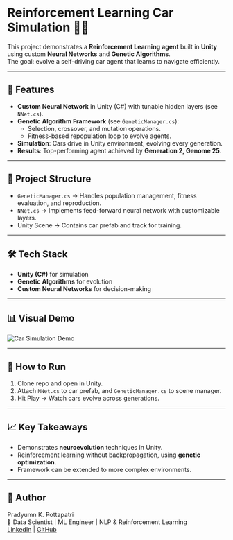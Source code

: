 # Reinforcement Learning Car Simulation 🚗🤖

This project demonstrates a **Reinforcement Learning agent** built in **Unity** using custom **Neural Networks** and **Genetic Algorithms**.  
The goal: evolve a self-driving car agent that learns to navigate efficiently.

---

## 🔑 Features
- **Custom Neural Network** in Unity (C#) with tunable hidden layers (see `NNet.cs`).
- **Genetic Algorithm Framework** (see `GeneticManager.cs`):
  - Selection, crossover, and mutation operations.
  - Fitness-based repopulation loop to evolve agents.  
- **Simulation**: Cars drive in Unity environment, evolving every generation.  
- **Results**: Top-performing agent achieved by **Generation 2, Genome 25**.  

---

## 📂 Project Structure
- `GeneticManager.cs` → Handles population management, fitness evaluation, and reproduction.
- `NNet.cs` → Implements feed-forward neural network with customizable layers.  
- Unity Scene → Contains car prefab and track for training.  

---

## 🛠 Tech Stack
- **Unity (C#)** for simulation
- **Genetic Algorithms** for evolution
- **Custom Neural Networks** for decision-making  

---

## 📊 Visual Demo
![Car Simulation Demo](https://via.placeholder.com/600x300.png?text=Car+RL+Demo)

---

## 🚀 How to Run
1. Clone repo and open in Unity.  
2. Attach `NNet.cs` to car prefab, and `GeneticManager.cs` to scene manager.  
3. Hit Play → Watch cars evolve across generations.  

---

## 📈 Key Takeaways
- Demonstrates **neuroevolution** techniques in Unity.  
- Reinforcement learning without backpropagation, using **genetic optimization**.  
- Framework can be extended to more complex environments.  

---

## 👤 Author
Pradyumn K. Pottapatri  
📍 Data Scientist | ML Engineer | NLP & Reinforcement Learning  
[LinkedIn](https://www.linkedin.com/) | [GitHub](https://github.com/ner-aim)
